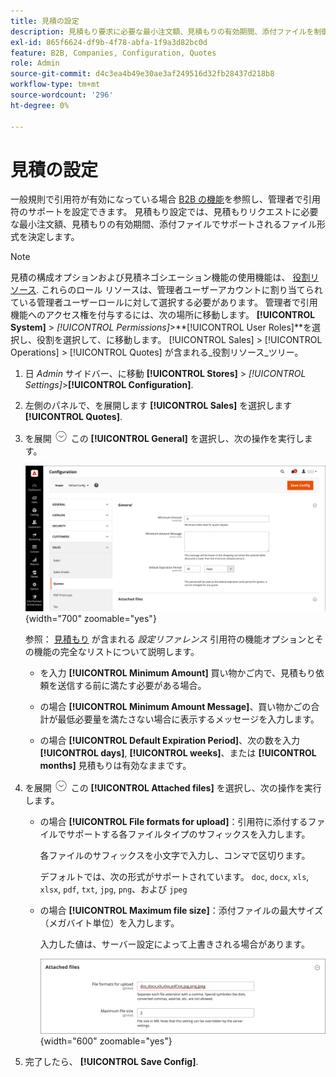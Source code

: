 ```yaml
---
title: 見積の設定
description: 見積もり要求に必要な最小注文額、見積もりの有効期間、添付ファイルを制御する見積もり設定について説明します。
exl-id: 865f6624-df9b-4f78-abfa-1f9a3d82bc0d
feature: B2B, Companies, Configuration, Quotes
role: Admin
source-git-commit: d4c3ea4b49e30ae3af249516d32fb28437d218b8
workflow-type: tm+mt
source-wordcount: '296'
ht-degree: 0%

---
```


# 見積の設定

一般規則で引用符が有効になっている場合 [B2B の機能](enable-basic-features.md)を参照し、管理者で引用符のサポートを設定できます。 見積もり設定では、見積もりリクエストに必要な最小注文額、見積もりの有効期間、添付ファイルでサポートされるファイル形式を決定します。

>[!NOTE]
>
>見積の構成オプションおよび見積ネゴシエーション機能の使用機能は、 [役割リソース](../systems/permissions-user-roles.md#role-resources). これらのロール リソースは、管理者ユーザーアカウントに割り当てられている管理者ユーザーロールに対して選択する必要があります。 管理者で引用機能へのアクセス権を付与するには、次の場所に移動します。 **[!UICONTROL System]** > _[!UICONTROL Permissions]_>**[!UICONTROL User Roles]**を選択し、役割を選択して、に移動します。 [!UICONTROL Sales] > [!UICONTROL Operations] > [!UICONTROL Quotes] が含まれる_&#x200B;役割リソース&#x200B;_ツリー。

1. 日 _Admin_ サイドバー、に移動 **[!UICONTROL Stores]** > _[!UICONTROL Settings]_>**[!UICONTROL Configuration]**.

1. 左側のパネルで、を展開します **[!UICONTROL Sales]** を選択します **[!UICONTROL Quotes]**.

1. を展開 ![展開セレクター](../assets/icon-display-expand.png) この **[!UICONTROL General]** を選択し、次の操作を実行します。

   ![販売見積の構成 – 一般](./assets/quotes-general.png){width="700" zoomable="yes"}

   参照： [見積もり](../configuration-reference/sales/quotes.md) が含まれる _設定リファレンス_ 引用符の機能オプションとその機能の完全なリストについて説明します。

   - を入力 **[!UICONTROL Minimum Amount]** 買い物かご内で、見積もり依頼を送信する前に満たす必要がある場合。

   - の場合 **[!UICONTROL Minimum Amount Message]**、買い物かごの合計が最低必要量を満たさない場合に表示するメッセージを入力します。

   - の場合 **[!UICONTROL Default Expiration Period]**、次の数を入力 **[!UICONTROL days]**, **[!UICONTROL weeks]**、または **[!UICONTROL months]** 見積もりは有効なままです。

1. を展開 ![展開セレクター](../assets/icon-display-expand.png) この **[!UICONTROL Attached files]** を選択し、次の操作を実行します。

   - の場合 **[!UICONTROL File formats for upload]**：引用符に添付するファイルでサポートする各ファイルタイプのサフィックスを入力します。

     各ファイルのサフィックスを小文字で入力し、コンマで区切ります。

     デフォルトでは、次の形式がサポートされています。 `doc`, `docx`, `xls`, `xlsx`, `pdf`, `txt`, `jpg`, `png`、および `jpeg`

   - の場合 **[!UICONTROL Maximum file size]**：添付ファイルの最大サイズ（メガバイト単位）を入力します。

     入力した値は、サーバー設定によって上書きされる場合があります。

     ![販売見積の構成 – 添付ファイル](./assets/quotes-attached-files.png){width="600" zoomable="yes"}

1. 完了したら、 **[!UICONTROL Save Config]**.
